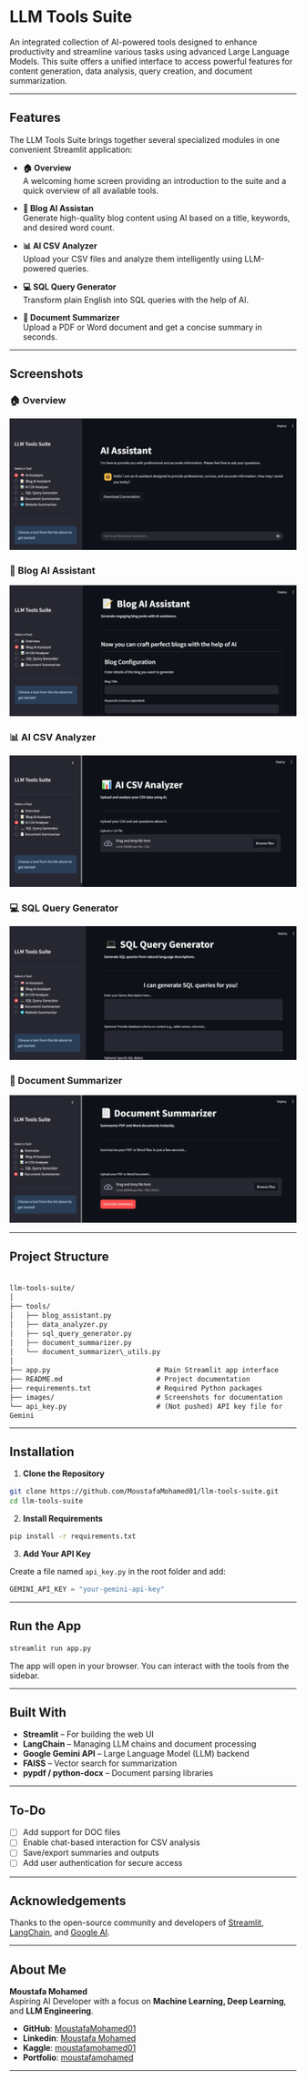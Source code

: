# LLM Tools Suite

An integrated collection of AI-powered tools designed to enhance productivity and streamline various tasks using advanced Large Language Models. This suite offers a unified interface to access powerful features for content generation, data analysis, query creation, and document summarization.

---

## Features
The LLM Tools Suite brings together several specialized modules in one convenient Streamlit application:

- **🏠 Overview**  
  A welcoming home screen providing an introduction to the suite and a quick overview of all available tools.

- **📝 Blog AI Assistan**  
  Generate high-quality blog content using AI based on a title, keywords, and desired word count.

- **📊 AI CSV Analyzer**  
  Upload your CSV files and analyze them intelligently using LLM-powered queries.

- **💻 SQL Query Generator**  
  Transform plain English into SQL queries with the help of AI.

- **📄 Document Summarizer**  
  Upload a PDF or Word document and get a concise summary in seconds.

---

## Screenshots

### 🏠 Overview
![Overview](images/overview.png)

### 📝 Blog AI Assistant
![Blog Assistant](images/blog_assistant.png)

### 📊 AI CSV Analyzer
![CSV Analyzer](images/data_analyzer.png)

### 💻 SQL Query Generator
![SQL Generator](images/sql_generator.png)

### 📄 Document Summarizer
![Document Summarizer](images/document_summarizer.png)

---

## Project Structure

```

llm-tools-suite/
│
├── tools/
│   ├── blog_assistant.py
│   ├── data_analyzer.py
│   ├── sql_query_generator.py
│   ├── document_summarizer.py
│   └── document_summarizer\_utils.py
│
├── app.py                          # Main Streamlit app interface
├── README.md                       # Project documentation
├── requirements.txt                # Required Python packages
├── images/                         # Screenshots for documentation
└── api_key.py                      # (Not pushed) API key file for Gemini

````

---

## Installation

1. **Clone the Repository**

```bash
git clone https://github.com/MoustafaMohamed01/llm-tools-suite.git
cd llm-tools-suite
````

2. **Install Requirements**

```bash
pip install -r requirements.txt
```

3. **Add Your API Key**

Create a file named `api_key.py` in the root folder and add:

```python
GEMINI_API_KEY = "your-gemini-api-key"
```

---

## Run the App

```bash
streamlit run app.py
```

The app will open in your browser. You can interact with the tools from the sidebar.

---

## Built With

* **Streamlit** – For building the web UI
* **LangChain** – Managing LLM chains and document processing
* **Google Gemini API** – Large Language Model (LLM) backend
* **FAISS** – Vector search for summarization
* **pypdf / python-docx** – Document parsing libraries

---

## To-Do

* [ ] Add support for DOC files
* [ ] Enable chat-based interaction for CSV analysis
* [ ] Save/export summaries and outputs
* [ ] Add user authentication for secure access

---

## Acknowledgements

Thanks to the open-source community and developers of [Streamlit](https://streamlit.io), [LangChain](https://www.langchain.com/), and [Google AI](https://ai.google/).

---

## About Me

**Moustafa Mohamed**  
Aspiring AI Developer with a focus on **Machine Learning, Deep Learning**, and **LLM Engineering**.

* **GitHub**: [MoustafaMohamed01](https://github.com/MoustafaMohamed01)
* **Linkedin**: [Moustafa Mohamed](https://www.linkedin.com/in/moustafamohamed01/)
* **Kaggle**: [moustafamohamed01](https://www.kaggle.com/moustafamohamed01)
* **Portfolio**: [moustafamohamed](https://moustafamohamed.netlify.app/)

---
